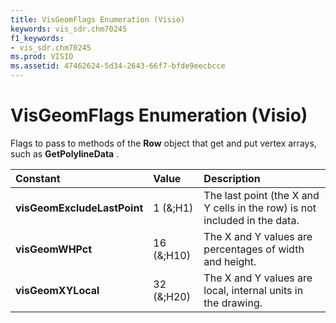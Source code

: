 ```yaml
---
title: VisGeomFlags Enumeration (Visio)
keywords: vis_sdr.chm70245
f1_keywords:
- vis_sdr.chm70245
ms.prod: VISIO
ms.assetid: 47462624-5d34-2643-66f7-bfde9eecbcce
---
```



# VisGeomFlags Enumeration (Visio)

Flags to pass to methods of the  **Row** object that get and put vertex arrays, such as **GetPolylineData** .



|**Constant**|**Value**|**Description**|
|:-----|:-----|:-----|
| **visGeomExcludeLastPoint**|1 (&;H1)|The last point (the X and Y cells in the row) is not included in the data.|
| **visGeomWHPct**|16 (&;H10)|The X and Y values are percentages of width and height.|
| **visGeomXYLocal**|32 (&;H20)|The X and Y values are local, internal units in the drawing.|

